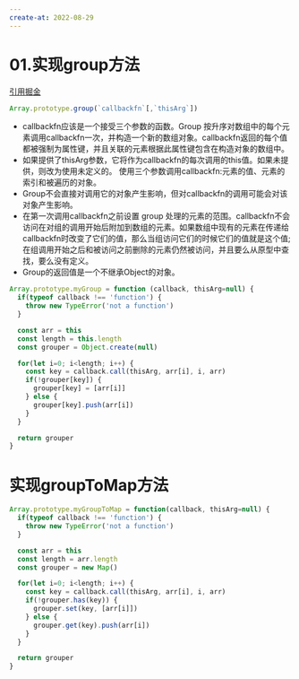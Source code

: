 ```yaml
---
create-at: 2022-08-29
---
```


# 01.实现group方法

[引用掘金](https://juejin.cn/post/7137090414812594183)

```js
Array.prototype.group(`callbackfn`[,`thisArg`])
```

- callbackfn应该是一个接受三个参数的函数。Group 按升序对数组中的每个元素调用callbackfn一次，并构造一个新的数组对象。callbackfn返回的每个值都被强制为属性键，并且关联的元素根据此属性键包含在构造对象的数组中。
- 如果提供了thisArg参数，它将作为callbackfn的每次调用的this值。如果未提供，则改为使用未定义的。
使用三个参数调用callbackfn:元素的值、元素的索引和被遍历的对象。
- Group不会直接对调用它的对象产生影响，但对callbackfn的调用可能会对该对象产生影响。
- 在第一次调用callbackfn之前设置 group 处理的元素的范围。callbackfn不会访问在对组的调用开始后附加到数组的元素。如果数组中现有的元素在传递给callbackfn时改变了它们的值，那么当组访问它们的时候它们的值就是这个值; 在组调用开始之后和被访问之前删除的元素仍然被访问，并且要么从原型中查找，要么没有定义。
- Group的返回值是一个不继承Object的对象。


```js
Array.prototype.myGroup = function (callback, thisArg=null) {
  if(typeof callback !== 'function') {
    throw new TypeError('not a function')
  }

  const arr = this
  const length = this.length
  const grouper = Object.create(null)

  for(let i=0; i<length; i++) {
    const key = callback.call(thisArg, arr[i], i, arr)
    if(!grouper[key]) {
      grouper[key] = [arr[i]]
    } else {
      grouper[key].push(arr[i])
    }
  }

  return grouper
}
```

# 实现groupToMap方法

```js
Array.prototype.myGroupToMap = function(callback, thisArg=null) {
  if(typeof callback !== 'function') {
    throw new TypeError('not a function')
  }

  const arr = this
  const length = arr.length
  const grouper = new Map()

  for(let i=0; i<length; i++) {
    const key = callback.call(thisArg, arr[i], i, arr)
    if(!grouper.has(key)) {
      grouper.set(key, [arr[i]])
    } else {
      grouper.get(key).push(arr[i])
    }
  }

  return grouper
}
```